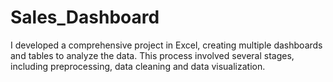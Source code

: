 # Sales_Dashboard
I developed a comprehensive project in Excel, creating multiple dashboards and tables to analyze the data. This process involved several stages, including preprocessing, data cleaning and data visualization.
